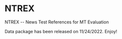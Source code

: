 # NTREX
NTREX -- News Test References for MT Evaluation

Data package has been released on 11/24/2022. Enjoy!
